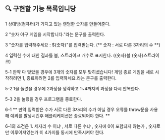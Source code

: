 ## 🔍 구현할 기능 목록입니당

1 상대방(컴퓨터)가 가지고 있는 렌덤한 숫자를 만들어준다.

2 "숫자 야구 게임을 시작합니다."라는 문구를 출력한다.

3 "숫자를 입력해주세요 : ${숫자}"를 입력받는다. (** 숫자 : 서로
다른 3자리의 수 **)

4 입력한 수에 대한 결과를 볼, 스트라이크 개수로 표시한다. ({숫자}볼 {숫자}스트라이크)

5-1 만약 다 맞았을 경우에 3개의 숫자를 모두 맞히셨습니다! 게임 종료 게임을 새로 시작하려면 1, 종료하려면 2를 입력하세요.라는 문구를 출력한다.

5-2 1을 눌렀을 경우에 2과정을 생략하고 1~4까지의 과정을 다시 반복한다.

5-3 2을 눌렀을 경우 프로그램을 종료한다.

6-1 ** 만약 입력받은 수가 서로 다른 3자리의 수가 아닐 경우 오류를 throw문을 사용해 예외를 발생시킨후 애플리케이션은 종료되어야 한다. **

6-1의 조건은 1. 세자리 수 이냐 , 서로 다른 수냐 , 숫자에 0이 포함되지 않는가 , 숫자로만 이루어져있는가 이 4가지를 동시에 만족시켜야 한다.
